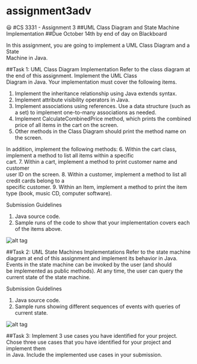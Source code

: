 # assignment3adv

:smiley:
#CS	3331 - Assignment	3
##UML	Class	Diagram	and	State	Machine	Implementation
##Due	October	14th by	end	of	day on	Blackboard

In	this	assignment,	you	are	going	to	implement	a	UML	Class	Diagram	and a	State	
Machine	in	Java.

##Task	1:	UML	Class	Diagram	Implementation
Refer	to	the	class	diagram	at	the	end	of	this	assignment.	Implement	the	UML	Class	
Diagram	in	Java.	Your	implementation	must	cover	the	following	items.
1. Implement	the	inheritance	relationship	using	Java	extends syntax.
2. Implement attribute	visibility	operators in	Java.
3. Implement	associations	using	references.	Use	a	data	structure	(such	as	a	set)
to	implement	one-to-many	associations	as	needed.
4. Implement	CalculateCombinedPrice method,	which	prints	the	
combined	price	of	all	items	in	the	cart	on	the	screen.
5. Other	methods	in	the	Class	Diagram	should	print	the	method	name	on	the	
screen.

In	addition,	implement	the	following	methods:
6. Within	the	cart	class,	implement	a	method	to	list	all	items	within	a	specific	
cart.
7. Within	a	cart,	implement	a	method	to	print	customer	name	and	customer	
user	ID	on	the	screen.
8. Within	a	customer,	implement	a	method	to	list	all	credit	cards	belong	to	a	
specific	customer.
9. Within	an	Item,	implement a	method	to	print	the	item	type	(book,	music	CD,	
computer	software).

Submission	Guidelines
1. Java	source	code.
2. Sample	runs	of	the	code	to	show that	your	implementation	covers	each	of	the	
items	above.

![alt tag](https://github.com/scarrillo9/assignment3adv/blob/master/tastk1.PNG)


##Task	2:	UML	State	Machines	Implementations
Refer	to	the	state	machine	diagram	at	end	of	this	assignment	and	implement	its	
behavior	in	Java.	Events	in	the	state	machine	can	be	invoked	by	the	user (and	should	
be	implemented	as	public	methods).	At	any	time,	the	user	can	query	the	current	
state	of	the	state	machine.

Submission	Guidelines
1. Java	source	code.
2. Sample	runs	showing	different	sequences	of	events	with	queries	of	current	
state.

![alt tag](https://github.com/scarrillo9/assignment3adv/blob/master/task2.PNG)

##Task	3:	Implement	3	use	cases	you	have	identified for	your	project.
Chose	three	use	cases	that	you	have	identified	for	your	project	and	implement	them	
in	Java. Include	the	implemented	use	cases	in	your	submission.
